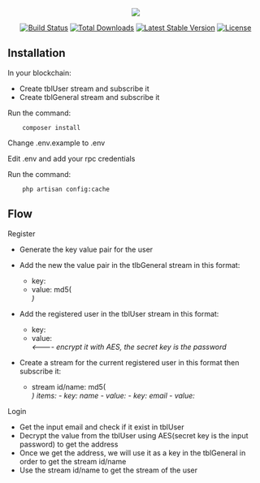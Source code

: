 <p align="center"><img src="https://laravel.com/assets/img/components/logo-laravel.svg"></p>

<p align="center">
<a href="https://travis-ci.org/laravel/framework"><img src="https://travis-ci.org/laravel/framework.svg" alt="Build Status"></a>
<a href="https://packagist.org/packages/laravel/framework"><img src="https://poser.pugx.org/laravel/framework/d/total.svg" alt="Total Downloads"></a>
<a href="https://packagist.org/packages/laravel/framework"><img src="https://poser.pugx.org/laravel/framework/v/stable.svg" alt="Latest Stable Version"></a>
<a href="https://packagist.org/packages/laravel/framework"><img src="https://poser.pugx.org/laravel/framework/license.svg" alt="License"></a>
</p>

## Installation

In your blockchain:
- Create tblUser stream and subscribe it
- Create tblGeneral stream and subscribe it

Run the command:
```
	composer install
```

Change .env.example to .env

Edit .env and add your rpc credentials

Run the command:
```
	php artisan config:cache
```


## Flow
Register
- Generate the key value pair for the user
- Add the new the value pair in the tlbGeneral stream in this format:
	- key: <address>
	- value: md5(<address>)

- Add the registered user in the tblUser stream in this format:
	- key: <email>
	- value: <address> <---- encrypt it with AES, the secret key is the password

- Create a stream for the current registered user in this format then subscribe it:
	- stream id/name: md5(<address>)
		items:
			- key: name
			- value: <name>
			- key: email
			- value: <email>

Login
- Get the input email and check if it exist in tblUser
- Decrypt the value from the tblUser using AES(secret key is the input password) to get the address
- Once we get the address, we will use it as a key in the tblGeneral in order to get the stream id/name
- Use the stream id/name to get the stream of the user
